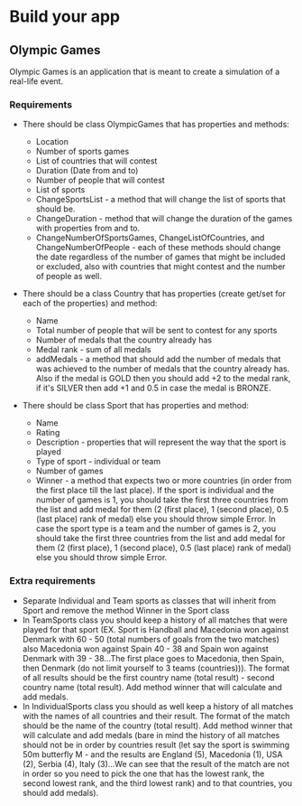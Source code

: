 # Build your app 
## Olympic Games
Olympic Games is an application that is meant to create a simulation of a real-life event.

### Requirements
* There should be class OlympicGames that has properties and methods:
	* Location
	* Number of sports games
	* List of countries that will contest
	* Duration (Date from and to)
	* Number of people that will contest
	* List of sports
	* ChangeSportsList - a method that will change the list of sports that should be.
	* ChangeDuration - method that will change the duration of the games with properties from and to.
	* ChangeNumberOfSportsGames, ChangeListOfCountries, and ChangeNumberOfPeople - each of these methods should change the date regardless of the number of games that might be included or excluded, also with countries that might contest and the number of people as well.
	
* There should be a class Country that has properties (create get/set for each of the properties) and method:
	* Name
	* Total number of people that will be sent to contest for any sports
	* Number of medals that the country already has
	* Medal rank - sum of all medals
	* addMedals - a method that should add the number of medals that was achieved to the number of medals that the country already has. Also if the medal is GOLD then you should add +2 to the medal rank, if it's SILVER then add +1 and 0.5 in case the medal is BRONZE.
	
* There should be class Sport that has properties and method:
	* Name
	* Rating
	* Description - properties that will represent the way that the sport is played
	* Type of sport - individual or team
	* Number of games
	* Winner - a method that expects two or more countries (in order from the first place till the last place). If the sport is individual and the number of games is 1, you should take the first three countries from the list and add medal for them (2 (first place), 1 (second place), 0.5 (last place) rank of medal) else you should throw simple Error. In case the sport type is a team and the number of games is 2, you should take the first three countries from the list and add medal for them (2 (first place), 1 (second place), 0.5 (last place) rank of medal) else you should throw simple Error.

### Extra requirements
  * Separate Individual and Team sports as classes that will inherit from Sport and remove the method Winner in the Sport class
  * In TeamSports class you should keep a history of all matches that were played for that sport (EX. Sport is Handball and Macedonia won against Denmark with 60 - 50 (total numbers of goals from the two matches) also Macedonia won against Spain 40 - 38 and Spain won against Denmark with 39 - 38...The first place goes to Macedonia, then Spain, then Denmark (do not limit yourself to 3 teams (countries))). The format of all results should be the first country name (total result) - second country name (total result). Add method winner that will calculate and add medals.
  * In IndividualSports class you should as well keep a history of all matches with the names of all countries and their result. The format of the match should be the name of the country (total result). Add method winner that will calculate and add medals (bare in mind the history of all matches should not be in order by countries result (let say the sport is swimming 50m butterfly M - and the results are England (5), Macedonia (1), USA (2), Serbia (4), Italy (3)...We can see that the result of the match are not in order so you need to pick the one that has the lowest rank, the second lowest rank, and the third lowest rank) and to that countries, you should add medals).